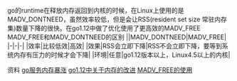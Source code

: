 go的runtime在释放内存返回到内核的时候，在Linux上使用的是MADV_DONTNEED，虽然效率较低，但是会让RSS(resident set size 常驻内存集)数量下降的很快。在go1.12中做了优化使用了更高效的MADV_FREE
MADV_FREE和MADV_DONTNEED的区别
||MADV_DONTNEED|MADV_FREE|
|-|-|-|
|效率|比较低效|高效|
|效果|RSS会立即下降|RSS不会立即下降，要等到系统内存有压力的时候才会下降|
|环境|任意|go1.12版本以上，Linux4.5以上的内核|




资料
[go服务内存暴涨](https://mp.weixin.qq.com/s/eCR7cIqvr9_7mrvhwuETCQ)
[go1.12中关于内存的改进](https://ms2008.github.io/2019/06/30/golang-madvfree/)
[MADV_FREE的使用](https://github.com/golang/go/issues/23687)

